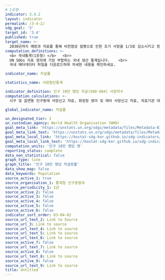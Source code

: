 ```yaml
---
# 1유형
indicator: 3.4.2
layout: indicator
permalink: /3-4-2/
sdg_goal: '3'
target_id: '3.4'
published: true
target_name: >-
  2030년까지 예방과 치료를 통해 비전염성 질병으로 인한 조기 사망을 1/3로 감소시키고 정신건강과 웰빙을 향상
computation_definitions: >-
  <b> 국내통계(1유형) </b>   <br>
  UN SDGs 지표 정의에 가장 부합하는 국내 생산 통계입니다.    <br>
  국내 메타데이터 파일을 다운로드하여 자세한 내용을 확인하세요.

indicator_name: 자살률

statistics_name: 사망원인통계

indicator_definition: 인구 10만 명당 자살(X60-X84) 사망자수
computation_calculations: >-
  시구 및 읍면동 인구동태 사망신고 자료, 화장장 영아 및 태아 사망신고 자료, 의료기관 대상 ｢사망원인보완조사｣ 자료를 통합하여 집계

global_indicator_name: 자살률

un_designated_tier: I
un_custodian_agency: World Health Organisation (WHO)
goal_meta_link: 'https://unstats.un.org/sdgs/metadata/files/Metadata-03-04-02.pdf'
goal_meta_link_text: 'https://unstats.un.org/sdgs/metadata/files/Metadata-03-04-02.pdf'
goal_meta_local_link: 'https://kostat-sdg-kor.github.io/sdg-indicators/public/data/Metadata-03-04-02_KOR.pdf'
goal_meta_local_link_text: 'https://kostat-sdg-kor.github.io/sdg-indicators/public/data/Metadata-03-04-02_KOR.pdf'
computation_units: '인구 10만 명당 명'
reporting_status: complete
data_non_statistical: false
graph_type: line
graph_title: '인구 10만 명당 자살망률'
data_show_map: false
data_keywords: Population
source_active_1: true
source_organisation_1: 통계청 인구동향과
source_periodicity_1: 1년
source_active_2: false
source_active_3: false
source_active_4: false
source_active_5: false
source_active_6: false
indicator_sort_order: 03-04-02
source_url_text_2: Link to Source
source_url_3: Link to source
source_url_text_4: Link to source
source_url_text_5: Link to source
source_url_text_6: Link to source
source_active_7: false
source_url_text_7: Link to source
source_active_8: false
source_url_text_8: Link to source
source_active_9: false
source_url_text_9: Link to source
title: Untitled
---
```

